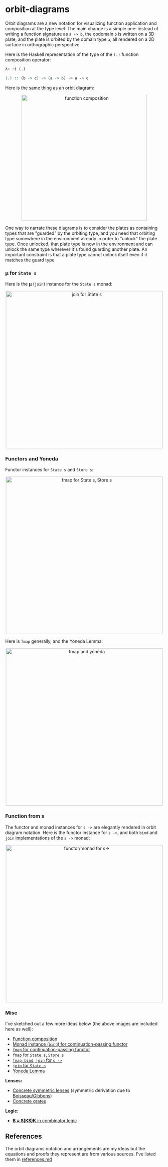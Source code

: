 # orbit-diagrams

Orbit diagrams are a new notation for visualizing function application and composition at the type level. The main change is a simple one: instead of writing a function signature as `a -> b`, the codomain `b` is written on a 3D plate, and the plate is orbited by the domain type `a`, all rendered on a 2D surface in orthographic perspective

Here is the Haskell representation of the type of the ```(.)``` function composition operator:

```haskell
λ> :t (.)

(.) :: (b -> c) -> (a -> b) -> a -> c
```

Here is the same thing as an orbit diagram:

<p align="center">
  <img src="https://raw.githubusercontent.com/jasonincanada/orbit-diagrams/main/diagrams/composition.png" width="400" alt="function composition" />
</p>


One way to narrate these diagrams is to consider the plates as containing types that are "guarded" by the orbiting type, and you need that orbiting type somewhere in the environment already in order to "unlock" the plate type.  Once unlocked, that plate type is now in the environment and can unlock the same type wherever it's found guarding another plate. An important constraint is that a plate type cannot unlock itself even if it matches the guard type


### μ for `State s`

Here is the **μ** (`join`) instance for the `State s` monad:

<p align="center">
  <img src="https://raw.githubusercontent.com/jasonincanada/orbit-diagrams/main/diagrams/state-s-%CE%BC.jpg" width="500" alt="join for State s" />
</p>


### Functors and Yoneda

Functor instances for `State s` and `Store s`:

<p align="center">
  <img src="https://raw.githubusercontent.com/jasonincanada/orbit-diagrams/main/diagrams/fmap-state-s-store-s.png" width="500" alt="fmap for State s, Store s" />
</p>

Here is `fmap` generally, and the Yoneda Lemma:

<p align="center">
  <img src="https://raw.githubusercontent.com/jasonincanada/orbit-diagrams/main/diagrams/yoneda.png" width="500" alt="fmap and yoneda" />
</p>


### Function from s

The functor and monad instances for `s ->` are elegantly rendered in orbit diagram notation.  Here is the functor instance for `s ->`, and both `bind` and `join` implementations of the `s ->` monad:

<p align="center">
  <img src="https://raw.githubusercontent.com/jasonincanada/orbit-diagrams/main/diagrams/function-from-s-functor-monad.png" width="500" alt="functor/monad for s->" />
</p>


### Misc

I've sketched out a few more ideas below (the above images are included here as well):

  - [Function composition](https://raw.githubusercontent.com/jasonincanada/orbit-diagrams/main/diagrams/composition.png)
  - [Monad instance (`bind`) for continuation-passing functor](https://raw.githubusercontent.com/jasonincanada/orbit-diagrams/main/diagrams/continuation-passing-style-monad-bind.png)
  - [`fmap` for continuation-passing functor](https://raw.githubusercontent.com/jasonincanada/orbit-diagrams/main/diagrams/continuation-passing-style.png)
  - [`fmap` for `State s`, `Store s`](https://raw.githubusercontent.com/jasonincanada/orbit-diagrams/main/diagrams/fmap-state-s-store-s.png)
  - [`fmap`, `bind`, `join` for `s ->`](https://raw.githubusercontent.com/jasonincanada/orbit-diagrams/main/diagrams/function-from-s-functor-monad.png)
  - [`join` for `State s`](https://raw.githubusercontent.com/jasonincanada/orbit-diagrams/main/diagrams/state-s-%CE%BC.jpg)
  - [Yoneda Lemma](https://raw.githubusercontent.com/jasonincanada/orbit-diagrams/main/diagrams/yoneda.png)

**Lenses:**

  - [Concrete symmetric lenses](https://raw.githubusercontent.com/jasonincanada/orbit-diagrams/main/diagrams/profunctors-symmetric-lens.png) (symmetric derivation due to [Boisseau/Gibbons](https://dl.acm.org/doi/10.1145/3236779))
  - [Concrete grates](https://raw.githubusercontent.com/jasonincanada/orbit-diagrams/main/diagrams/concrete-grate.png)

**Logic:**

  - [**B = S(KS)K** in combinator logic](https://raw.githubusercontent.com/jasonincanada/orbit-diagrams/main/diagrams/sksk-equals-b.png)


## References

The orbit diagrams notation and arrangements are my ideas but the equations and proofs they represent are from various sources. I've listed them in [references.md](references.md)

